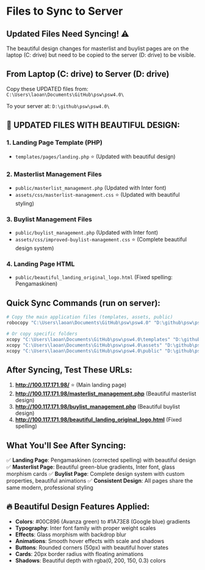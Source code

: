 # Files to Sync to Server

## Updated Files Need Syncing! ⚠️

The beautiful design changes for masterlist and buylist pages are on the laptop (C: drive) but need to be copied to the server (D: drive) to be visible.

## From Laptop (C: drive) to Server (D: drive)

Copy these UPDATED files from:
`C:\Users\laoan\Documents\GitHub\psw\psw4.0\`

To your server at:
`D:\github\psw\psw4.0\`

## 🎨 UPDATED FILES WITH BEAUTIFUL DESIGN:

### 1. **Landing Page Template (PHP)**
- `templates/pages/landing.php` ⭐ (Updated with beautiful design)

### 2. **Masterlist Management Files**
- `public/masterlist_management.php` (Updated with Inter font)
- `assets/css/masterlist-management.css` ⭐ (Updated with beautiful styling)

### 3. **Buylist Management Files**  
- `public/buylist_management.php` (Updated with Inter font)
- `assets/css/improved-buylist-management.css` ⭐ (Complete beautiful design system)

### 4. **Landing Page HTML**
- `public/beautiful_landing_original_logo.html` (Fixed spelling: Pengamaskinen)

## Quick Sync Commands (run on server):

```bash
# Copy the main application files (templates, assets, public)
robocopy "C:\Users\laoan\Documents\GitHub\psw\psw4.0" "D:\github\psw\psw4.0" /E /XD .git

# Or copy specific folders
xcopy "C:\Users\laoan\Documents\GitHub\psw\psw4.0\templates" "D:\github\psw\psw4.0\templates" /E /Y
xcopy "C:\Users\laoan\Documents\GitHub\psw\psw4.0\assets" "D:\github\psw\psw4.0\assets" /E /Y
xcopy "C:\Users\laoan\Documents\GitHub\psw\psw4.0\public" "D:\github\psw\psw4.0\public" /E /Y
```

## After Syncing, Test These URLs:

1. **http://100.117.171.98/** ⭐ (Main landing page)
2. **http://100.117.171.98/masterlist_management.php** (Beautiful masterlist design)
3. **http://100.117.171.98/buylist_management.php** (Beautiful buylist design)
4. **http://100.117.171.98/beautiful_landing_original_logo.html** (Fixed spelling)

## What You'll See After Syncing:

✅ **Landing Page**: Pengamaskinen (corrected spelling) with beautiful design
✅ **Masterlist Page**: Beautiful green-blue gradients, Inter font, glass morphism cards
✅ **Buylist Page**: Complete design system with custom properties, beautiful animations
✅ **Consistent Design**: All pages share the same modern, professional styling

## 🔥 Beautiful Design Features Applied:

- **Colors**: #00C896 (Avanza green) to #1A73E8 (Google blue) gradients
- **Typography**: Inter font family with proper weight scales  
- **Effects**: Glass morphism with backdrop blur
- **Animations**: Smooth hover effects with scale and shadows
- **Buttons**: Rounded corners (50px) with beautiful hover states
- **Cards**: 20px border radius with floating animations
- **Shadows**: Beautiful depth with rgba(0, 200, 150, 0.3) colors